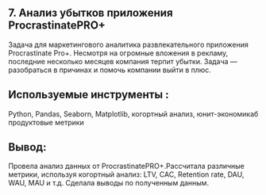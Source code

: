 ## 7. Анализ убытков приложения ProcrastinatePRO+
Задача для маркетингового аналитика развлекательного приложения Procrastinate Pro+. Несмотря на огромные вложения в рекламу, последние несколько месяцев компания терпит убытки. Задача — разобраться в причинах и помочь компании выйти в плюс.

## Используемые инструменты : 
Python, Pandas, Seaborn, Matplotlib, когортный анализ, юнит-экономикаб продуктовые метрики

## Вывод:
Провела анализ данных от ProcrastinatePRO+.Рассчитала различные метрики, используя когортный анализ: LTV, CAC, Retention rate, DAU, WAU, MAU и т.д. Сделала выводы по полученным данным.
